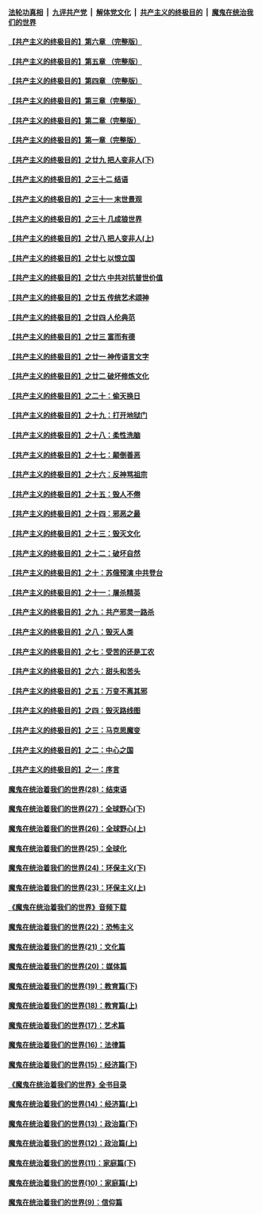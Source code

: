 

####  [法轮功真相](../../../../basic/blob/master/README.md?t=06231902) &nbsp;|&nbsp; [九评共产党](../../../../9ping.md/blob/master/README.md?t=06231902) &nbsp;|&nbsp; [解体党文化](../../../../jtdwh.md/blob/master/README.md?t=06231902)  &nbsp;|&nbsp; [共产主义的终极目的](../../../../gczydzjmd.md/blob/master/README.md?t=06231902) &nbsp;|&nbsp; [魔鬼在统治我们的世界](../../../../mgztzwmdsj.md/blob/master/README.md?t=06231902) 

#### [【共产主义的终极目的】第六章 （完整版）](../pages/nsc422/n11428913.md?t=06231902) 

#### [【共产主义的终极目的】第五章 （完整版）](../pages/nsc422/n11428912.md?t=06231902) 

#### [【共产主义的终极目的】第四章 （完整版）](../pages/nsc422/n11428907.md?t=06231902) 

#### [【共产主义的终极目的】第三章（完整版）](../pages/nsc422/n11428848.md?t=06231902) 

#### [【共产主义的终极目的】第二章（完整版）](../pages/nsc422/n11428831.md?t=06231902) 

#### [【共产主义的终极目的】第一章（完整版）](../pages/nsc422/n11417651.md?t=06231902) 

#### [【共产主义的终极目的】之廿九 把人变非人(下)](../pages/nsc422/n11344140.md?t=06231902) 

#### [【共产主义的终极目的】之三十二 结语](../pages/nsc422/n11360535.md?t=06231902) 

#### [【共产主义的终极目的】之三十一 末世景观](../pages/nsc422/n11351129.md?t=06231902) 

#### [【共产主义的终极目的】之三十 几成狼世界](../pages/nsc422/n11348280.md?t=06231902) 

#### [【共产主义的终极目的】之廿八 把人变非人(上)](../pages/nsc422/n11340492.md?t=06231902) 

#### [【共产主义的终极目的】之廿七 以恨立国](../pages/nsc422/n11336944.md?t=06231902) 

#### [【共产主义的终极目的】之廿六 中共对抗普世价值](../pages/nsc422/n11324785.md?t=06231902) 

#### [【共产主义的终极目的】之廿五 传统艺术颂神](../pages/nsc422/n11296396.md?t=06231902) 

#### [【共产主义的终极目的】之廿四 人伦典范](../pages/nsc422/n11296397.md?t=06231902) 

#### [【共产主义的终极目的】之廿三 富而有德](../pages/nsc422/n11283598.md?t=06231902) 

#### [【共产主义的终极目的】之廿一 神传语言文字](../pages/nsc422/n11263265.md?t=06231902) 

#### [【共产主义的终极目的】之廿二 破坏修炼文化](../pages/nsc422/n11245728.md?t=06231902) 

#### [【共产主义的终极目的】之二十：偷天换日](../pages/nsc422/n11238846.md?t=06231902) 

#### [【共产主义的终极目的】之十九：打开地狱门](../pages/nsc422/n11206376.md?t=06231902) 

#### [【共产主义的终极目的】之十八：柔性洗脑](../pages/nsc422/n11199994.md?t=06231902) 

#### [【共产主义的终极目的】之十七：颠倒善恶](../pages/nsc422/n11179782.md?t=06231902) 

#### [【共产主义的终极目的】之十六：反神骂祖宗](../pages/nsc422/n11166798.md?t=06231902) 

#### [【共产主义的终极目的】之十五：毁人不倦](../pages/nsc422/n11166792.md?t=06231902) 

#### [【共产主义的终极目的】之十四：邪恶之最](../pages/nsc422/n11150249.md?t=06231902) 

#### [【共产主义的终极目的】之十三：毁灭文化](../pages/nsc422/n11135227.md?t=06231902) 

#### [【共产主义的终极目的】之十二：破坏自然](../pages/nsc422/n11135214.md?t=06231902) 

#### [【共产主义的终极目的】之十：苏俄预演 中共登台](../pages/nsc422/n11118424.md?t=06231902) 

#### [【共产主义的终极目的】之十一：屠杀精英](../pages/nsc422/n11118442.md?t=06231902) 

#### [【共产主义的终极目的】之九：共产邪灵一路杀](../pages/nsc422/n11114139.md?t=06231902) 

#### [【共产主义的终极目的】之八：毁灭人类](../pages/nsc422/n11108503.md?t=06231902) 

#### [【共产主义的终极目的】之七：受苦的还是工农](../pages/nsc422/n11101809.md?t=06231902) 

#### [【共产主义的终极目的】之六：甜头和苦头](../pages/nsc422/n11096971.md?t=06231902) 

#### [【共产主义的终极目的】之五：万变不离其邪](../pages/nsc422/n11091285.md?t=06231902) 

#### [【共产主义的终极目的】之四：毁灭路线图](../pages/nsc422/n11086284.md?t=06231902) 

#### [【共产主义的终极目的】之三：马克思魔变](../pages/nsc422/n11061941.md?t=06231902) 

#### [【共产主义的终极目的】之二：中心之国](../pages/nsc422/n11047728.md?t=06231902) 

#### [【共产主义的终极目的】之一：序言](../pages/nsc422/n11086077.md?t=06231902) 

#### [魔鬼在统治着我们的世界(28)：结束语](../pages/nsc422/n10936246.md?t=06231902) 

#### [魔鬼在统治着我们的世界(27)：全球野心(下)](../pages/nsc422/n10928319.md?t=06231902) 

#### [魔鬼在统治着我们的世界(26)：全球野心(上)](../pages/nsc422/n10900318.md?t=06231902) 

#### [魔鬼在统治着我们的世界(25)：全球化](../pages/nsc422/n10788205.md?t=06231902) 

#### [魔鬼在统治着我们的世界(24)：环保主义(下)](../pages/nsc422/n10695307.md?t=06231902) 

#### [魔鬼在统治着我们的世界(23)：环保主义(上)](../pages/nsc422/n10688613.md?t=06231902) 

#### [《魔鬼在统治着我们的世界》音频下载](../pages/nsc422/n10635553.md?t=06231902) 

#### [魔鬼在统治着我们的世界(22)：恐怖主义](../pages/nsc422/n10614727.md?t=06231902) 

#### [魔鬼在统治着我们的世界(21)：文化篇](../pages/nsc422/n10597706.md?t=06231902) 

#### [魔鬼在统治着我们的世界(20)：媒体篇](../pages/nsc422/n10586579.md?t=06231902) 

#### [魔鬼在统治着我们的世界(19)：教育篇(下)](../pages/nsc422/n10564808.md?t=06231902) 

#### [魔鬼在统治着我们的世界(18)：教育篇(上)](../pages/nsc422/n10526970.md?t=06231902) 

#### [魔鬼在统治着我们的世界(17)：艺术篇](../pages/nsc422/n10499093.md?t=06231902) 

#### [魔鬼在统治着我们的世界(16)：法律篇](../pages/nsc422/n10485969.md?t=06231902) 

#### [魔鬼在统治着我们的世界(15)：经济篇(下)](../pages/nsc422/n10469975.md?t=06231902) 

#### [《魔鬼在统治着我们的世界》全书目录](../pages/nsc422/n10464261.md?t=06231902) 

#### [魔鬼在统治着我们的世界(14)：经济篇(上)](../pages/nsc422/n10457370.md?t=06231902) 

#### [魔鬼在统治着我们的世界(13)：政治篇(下)](../pages/nsc422/n10448270.md?t=06231902) 

#### [魔鬼在统治着我们的世界(12)：政治篇(上)](../pages/nsc422/n10444576.md?t=06231902) 

#### [魔鬼在统治着我们的世界(11)：家庭篇(下)](../pages/nsc422/n10440961.md?t=06231902) 

#### [魔鬼在统治着我们的世界(10)：家庭篇(上)](../pages/nsc422/n10435448.md?t=06231902) 

#### [魔鬼在统治着我们的世界(9)：信仰篇](../pages/nsc422/n10432159.md?t=06231902) 

